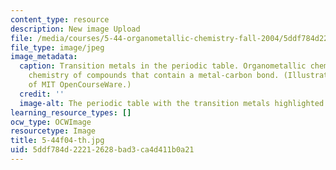 ```yaml
---
content_type: resource
description: New image Upload
file: /media/courses/5-44-organometallic-chemistry-fall-2004/5ddf784d22212628bad3ca4d411b0a21_5-44f04-th.jpg
file_type: image/jpeg
image_metadata:
  caption: Transition metals in the periodic table. Organometallic chemistry is the
    chemistry of compounds that contain a metal-carbon bond. (Illustration courtesy
    of MIT OpenCourseWare.)
  credit: ''
  image-alt: The periodic table with the transition metals highlighted.
learning_resource_types: []
ocw_type: OCWImage
resourcetype: Image
title: 5-44f04-th.jpg
uid: 5ddf784d-2221-2628-bad3-ca4d411b0a21
---
```

